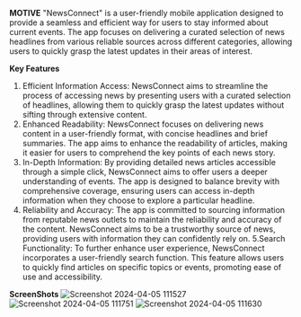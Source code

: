 **MOTIVE**
"NewsConnect" is a user-friendly mobile application designed to provide a seamless and efficient way for users to stay informed about current events.
The app focuses on delivering a curated selection of news headlines from various reliable sources across different categories, allowing users to quickly grasp the latest updates in their areas of interest.

**Key Features**
1. Efficient Information Access: NewsConnect aims to streamline the process of accessing news by presenting users with a curated selection of headlines, allowing them to quickly grasp the latest updates without sifting through extensive content.
2. Enhanced Readability: NewsConnect focuses on delivering news content in a user-friendly format, with concise headlines and brief summaries. The app aims to enhance the readability of articles, making it easier for users to comprehend the key points of each news story.
3. In-Depth Information: By providing detailed news articles accessible through a simple click, NewsConnect aims to offer users a deeper understanding of events. The app is designed to balance brevity with comprehensive coverage, ensuring users can access in-depth information when they choose to explore a particular headline.
4. Reliability and Accuracy: The app is committed to sourcing information from reputable news outlets to maintain the reliability and accuracy of the content. NewsConnect aims to be a trustworthy source of news, providing users with information they can confidently rely on.
5.Search Functionality: To further enhance user experience, NewsConnect incorporates a user-friendly search function. This feature allows users to quickly find articles on specific topics or events, promoting ease of use and accessibility.

**ScreenShots**
![Screenshot 2024-04-05 111527](https://github.com/Akhil-1511/Connect-News/assets/141147359/1a04dd5b-161e-4ed4-bdcd-878e003923da)
![Screenshot 2024-04-05 111751](https://github.com/Akhil-1511/Connect-News/assets/141147359/f05b21a9-5a31-48d0-86e9-3844ee408226)
![Screenshot 2024-04-05 111630](https://github.com/Akhil-1511/Connect-News/assets/141147359/353d01c9-baa7-4b43-96d4-549e4eed6723)






